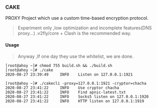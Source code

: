 ### CAKE

PROXY Project which use a custom time-based encryption protocol.

> Experiment only ,low optimization and incomplete features(DNS proxy...) .v2fly/core + Clash is the recommended way.

#### Usage

> Anyway ,If one day they use the whitelist, we are done.

```
[root@ahoy ~]# chmod 755 build.sh && ./build.sh
[root@ahoy ~]# ./cake
2020-08-27 23:39:49     INFO    Listen on 127.0.0.1:1921

[root@ahoy ~]# ./cakecli -proxy=127.0.0.1:1921 -cryptor=chacha
2020-08-27 23:41:22     INFO    Use cryptor chacha
2020-08-27 23:41:22     INFO    Find apnic-latest.txt
2020-08-27 23:41:22     INFO    Socks5 listen on 127.0.0.1:1920
2020-08-27 23:41:22     INFO    HTTP listen on 127.0.0.1:1919
```
